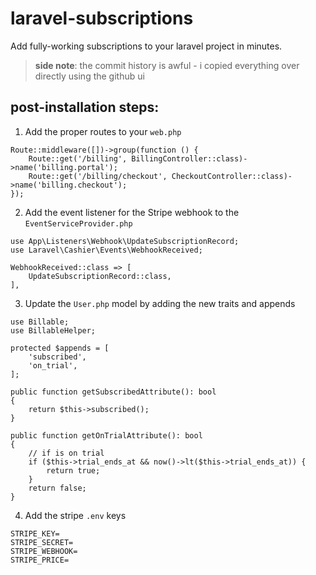 # laravel-subscriptions
Add fully-working subscriptions to your laravel project in minutes.

> **side note**: the commit history is awful - i copied everything over directly using the github ui

## post-installation steps:

1. Add the proper routes to your `web.php`
```
Route::middleware([])->group(function () {
    Route::get('/billing', BillingController::class)->name('billing.portal');
    Route::get('/billing/checkout', CheckoutController::class)->name('billing.checkout');
});
```

2. Add the event listener for the Stripe webhook to the `EventServiceProvider.php`
```
use App\Listeners\Webhook\UpdateSubscriptionRecord;
use Laravel\Cashier\Events\WebhookReceived;

WebhookReceived::class => [
    UpdateSubscriptionRecord::class,
],
```

3. Update the `User.php` model by adding the new traits and appends
```
use Billable;
use BillableHelper;

protected $appends = [
    'subscribed',
    'on_trial',
];

public function getSubscribedAttribute(): bool
{
    return $this->subscribed();
}

public function getOnTrialAttribute(): bool
{
    // if is on trial
    if ($this->trial_ends_at && now()->lt($this->trial_ends_at)) {
        return true;
    }
    return false;
}
```

4. Add the stripe `.env` keys
```
STRIPE_KEY=
STRIPE_SECRET=
STRIPE_WEBHOOK=
STRIPE_PRICE=
```
